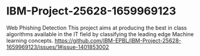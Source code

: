 # IBM-Project-25628-1659969123
Web Phishing Detection
This project aims at producing the best in class algorithms available in the IT field by classifying the leading edge Machine learning concepts.
https://github.com/IBM-EPBL/IBM-Project-25628-1659969123/issues/1#issue-1401853002
